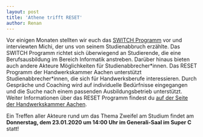 ```yaml
---
layout: post
title: 'Athene trifft RESET'
author: Renan
---
```

Vor einigen Monaten stellten wir euch das <a href="/Studienabbruch-was-nun/">SWITCH Programm</a> vor und interviewten Michi, der uns von seinem Studienabbruch erzählte. Das SWITCH Programm richtet sich überwiegend an Studierende, die eine Berufsausbildung im Bereich Informatik anstreben.  Darüber hinaus bieten auch andere Akteure Möglichkeiten für Studienabbrecher&#42;innen.
Das RESET Programm der Handwerkskammer Aachen unterstützt Studienabbrecher&#42;innen, die sich für Handwerksberufe interessieren. Durch Gespräche und Coaching wird auf individuelle Bedürfnisse eingegangen und die Suche nach einem passenden Ausbildungsbetrieb unterstützt. Weiter Informationen über das RESET Programm findest du  <a href="https://www.hwk-aachen.de/reset.html">auf der Seite der Handwerkskammer Aachen</a>.

Ein Treffen aller Akteure rund um das Thema Zweifel am Studium findet am <b>Donnerstag, dem 23.01.2020 um 14:00 Uhr im Generali-Saal im Super C</b> statt!

